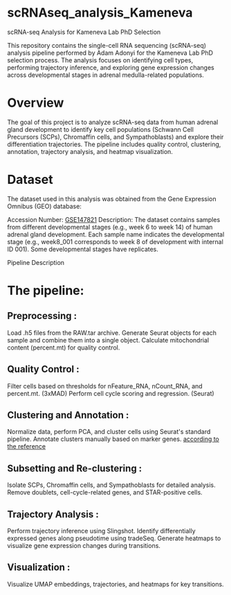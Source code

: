 # scRNAseq_analysis_Kameneva


scRNA-seq Analysis for Kameneva Lab PhD Selection

This repository contains the single-cell RNA sequencing (scRNA-seq) analysis pipeline performed by Adam Adonyi for the Kameneva Lab PhD selection process. The analysis focuses on identifying cell types, performing trajectory inference, and exploring gene expression changes across developmental stages in adrenal medulla-related populations.


# Overview

The goal of this project is to analyze scRNA-seq data from human adrenal gland development to identify key cell populations (Schwann Cell Precursors (SCPs), Chromaffin cells, and Sympathoblasts) and explore their differentiation trajectories. The pipeline includes quality control, clustering, annotation, trajectory analysis, and heatmap visualization.

# Dataset

The dataset used in this analysis was obtained from the Gene Expression Omnibus (GEO) database:

Accession Number: [GSE147821](https://www.ncbi.nlm.nih.gov/geo/query/acc.cgi?acc=GSE147821)
Description: The dataset contains samples from different developmental stages (e.g., week 6 to week 14) of human adrenal gland development.
 Each sample name indicates the developmental stage (e.g., week8_001 corresponds to week 8 of development with internal ID 001). Some developmental stages have replicates.

 Pipeline Description

# The pipeline:

## Preprocessing :
Load .h5 files from the RAW.tar archive.
Generate Seurat objects for each sample and combine them into a single object.
Calculate mitochondrial content (percent.mt) for quality control.

## Quality Control :
Filter cells based on thresholds for nFeature_RNA, nCount_RNA, and percent.mt. (3xMAD)
Perform cell cycle scoring and regression. (Seurat)

## Clustering and Annotation :
Normalize data, perform PCA, and cluster cells using Seurat's standard pipeline.
Annotate clusters manually based on marker genes. [according to the reference](https://www.nature.com/articles/s41588-021-00818-x)

## Subsetting and Re-clustering :
Isolate SCPs, Chromaffin cells, and Sympathoblasts for detailed analysis.
Remove doublets, cell-cycle-related genes, and STAR-positive cells.

## Trajectory Analysis :
Perform trajectory inference using Slingshot.
Identify differentially expressed genes along pseudotime using tradeSeq.
Generate heatmaps to visualize gene expression changes during transitions.

## Visualization :
Visualize UMAP embeddings, trajectories, and heatmaps for key transitions.



